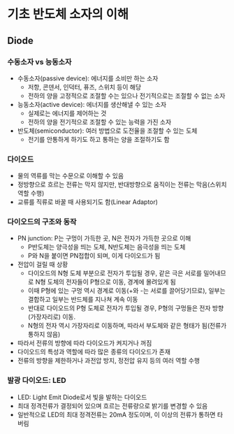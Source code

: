 # 기초 반도체 소자의 이해
## Diode
### 수동소자 vs 능동소자
- 수동소자(passive device): 에너지를 소비만 하는 소자
	- 저항, 콘덴서, 인덕터, 퓨즈, 스위치 등이 해당
	- 전하의 양을 고정적으로 조절할 수는 있으나 전기적으로는 조절할 수 없는 소자
- 능동소자(active device): 에너지를 생산해낼 수 있는 소자
	- 실제로는 에너지를 제어하는 것
	- 전하의 양을 전기적으로 조절할 수 있는 능력을 가진 소자
- 반도체(semiconductor): 여러 방법으로 도전율을 조절할 수 있는 도체
	- 전기를 안통하게 하기도 하고 통하는 양을 조절하기도 함

### 다이오드
- 물의 역류를 막는 수문으로 이해할 수 있음
- 정방향으로 흐르는 전류는 막지 않지만, 반대방향으로 움직이는 전류는 막음(스위치 역할 수행)
- 교류를 직류로 바꿀 때 사용되기도 함(Linear Adaptor)

### 다이오드의 구조와 동작
- PN junction: P는 구멍이 가득한 곳, N은 전자가 가득한 곳으로 이해
	- P반도체는 양극성을 띄는 도체, N반도체는 음극성을 띄는 도체
	- P와 N을 붙이면 PN접합이 되며, 이게 다이오드가 됨
- 전압이 걸릴 때 상황
    - 다이오드의 N형 도체 부분으로 전자가 투입될 경우, 같은 극은 서로를 밀어내므로 N형 도체의 전자들이 P형으로 이동, 경계에 몰려있게 됨
    - 이때 P형에 있는 구멍 역시 경계로 이동(+와 -는 서로를 끌어당기므로), 일부는 결합하고 일부는 반드체를 지나쳐 계속 이동
    - 반대로 다이오드의 P형 도체로 전자가 투입될 경우, P형의 구멍들은 전자 방향(가장자리로) 이동.
    - N형의 전자 역시 가장자리로 이동하며, 따라서 부도체와 같은 형태가 됨(전류가 통하지 않음)
- 따라서 전류의 방향에 따라 다이오드가 켜지거나 꺼짐
- 다이오드의 특성과 역할에 따라 많은 종류의 다이오드가 존재
- 전류의 방향을 제한하거나 과전압 방지, 정전압 유지 등의 여러 역할 수행

### 발광 다이오드: LED
- LED: Light Emit Diode로서 빛을 발하는 다이오드
- 최대 정격전류가 결정되어 있으며 흐르는 전류량으로 밝기를 변경할 수 있음
- 일반적으로 LED의 최대 정격전류는 20mA 정도이며, 이 이상의 전류가 통하면 타버림